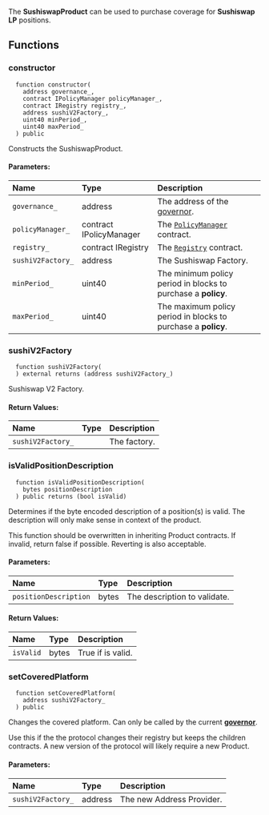 The **SushiswapProduct** can be used to purchase coverage for **Sushiswap LP** positions.


## Functions
### constructor
```solidity
  function constructor(
    address governance_,
    contract IPolicyManager policyManager_,
    contract IRegistry registry_,
    address sushiV2Factory_,
    uint40 minPeriod_,
    uint40 maxPeriod_
  ) public
```
Constructs the SushiswapProduct.


#### Parameters:
| Name | Type | Description                                                          |
| :--- | :--- | :------------------------------------------------------------------- |
|`governance_` | address | The address of the [governor](/docs/protocol/governance).
|`policyManager_` | contract IPolicyManager | The [`PolicyManager`](../PolicyManager) contract.
|`registry_` | contract IRegistry | The [`Registry`](../Registry) contract.
|`sushiV2Factory_` | address | The Sushiswap Factory.
|`minPeriod_` | uint40 | The minimum policy period in blocks to purchase a **policy**.
|`maxPeriod_` | uint40 | The maximum policy period in blocks to purchase a **policy**.

### sushiV2Factory
```solidity
  function sushiV2Factory(
  ) external returns (address sushiV2Factory_)
```
Sushiswap V2 Factory.



#### Return Values:
| Name                           | Type          | Description                                                                  |
| :----------------------------- | :------------ | :--------------------------------------------------------------------------- |
|`sushiV2Factory_`|  | The factory.
### isValidPositionDescription
```solidity
  function isValidPositionDescription(
    bytes positionDescription
  ) public returns (bool isValid)
```
Determines if the byte encoded description of a position(s) is valid.
The description will only make sense in context of the product.

This function should be overwritten in inheriting Product contracts.
If invalid, return false if possible. Reverting is also acceptable.

#### Parameters:
| Name | Type | Description                                                          |
| :--- | :--- | :------------------------------------------------------------------- |
|`positionDescription` | bytes | The description to validate.

#### Return Values:
| Name                           | Type          | Description                                                                  |
| :----------------------------- | :------------ | :--------------------------------------------------------------------------- |
|`isValid`| bytes | True if is valid.
### setCoveredPlatform
```solidity
  function setCoveredPlatform(
    address sushiV2Factory_
  ) public
```
Changes the covered platform.
Can only be called by the current [**governor**](/docs/protocol/governance).

Use this if the the protocol changes their registry but keeps the children contracts.
A new version of the protocol will likely require a new Product.

#### Parameters:
| Name | Type | Description                                                          |
| :--- | :--- | :------------------------------------------------------------------- |
|`sushiV2Factory_` | address | The new Address Provider.

